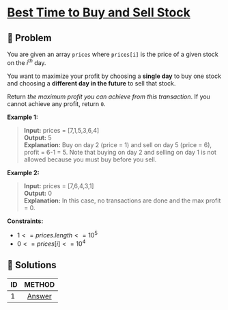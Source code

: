 # [Best Time to Buy and Sell Stock]()

## 🚨 Problem
<!-- Explanation of problem. -->
You are given an array `prices` where `prices[i]` is the price of a given stock on the $i^{th}$ day.

You want to maximize your profit by choosing a **single day** to buy one stock and choosing a **different day in the future** to sell that stock.

Return _the maximum profit you can achieve from this transaction_. If you cannot achieve any profit, return `0`.

**Example 1:**
<!-- An example of problem. -->

>**Input:** prices = \[7,1,5,3,6,4\] </br> <!-- Input example. -->
**Output:** 5 </br> <!-- Output example. -->
**Explanation:** Buy on day 2 (price = 1) and sell on day 5 (price = 6), profit = 6-1 = 5.
Note that buying on day 2 and selling on day 1 is not allowed because you must buy before you sell. <!-- Basic explanation of example. -->

**Example 2:**
<!-- An example of problem. -->

>**Input:** prices = \[7,6,4,3,1\] </br> <!-- Input example. -->
**Output:** 0 </br> <!-- Output example. -->
**Explanation:** In this case, no transactions are done and the max profit = 0. <!-- Basic explanation of example. -->  

**Constraints:**
<!-- Constraints of problem. -->
- $1 <= prices.length <= 10^5$
- $0 <= prices[i] <= 10^4$

## 🔐 Solutions
<!-- Solutions of problem and their links. -->

| ID  |        METHOD         |
| :-- | :-------------------: |
| 1   | [Answer](1-answer.md) |
